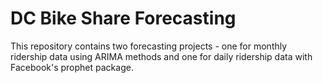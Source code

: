 # DC Bike Share Forecasting

This repository contains two forecasting projects - one for monthly ridership data using ARIMA methods and one for daily ridership data with Facebook's prophet package.
